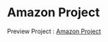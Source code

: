 # Amazon Project

<p>Preview Project : <a href="https://amzon-frontend-2foh.onrender.com">Amazon Project</a> </p>
